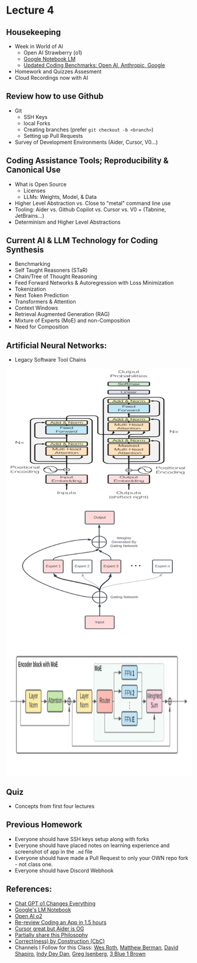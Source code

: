 # Lecture 4

## Housekeeping
- Week in World of AI
    * Open AI Strawberry (o1)
    * [Google Notebook LM](https://notebooklm.google/)
    * [Updated Coding Benchmarks: Open AI, Anthropic, Google](https://www.youtube.com/watch?v=cESc7v1G1uA)
- Homework and Quizzes Assesment
- Cloud Recordings now with AI

## Review how to use Github
- Git
    * SSH Keys
    * local Forks
    * Creating branches (prefer `git checkout -b <branch>`)
    * Setting up Pull Requests
- Survey of Development Environments (Aider, Cursor, V0...)

## Coding Assistance Tools; Reproducibility & Canonical Use
- What is Open Source
    * Licenses
    * LLMs: Weights, Model, & Data
- Higher Level Abstraction vs. Close to "metal" command line use
- Tooling: Aider vs. Github Copilot vs. Cursor vs. V0 + (Tabnine, JetBrains...)
- Determinism and Higher Level Abstractions

## Current AI & LLM Technology for Coding Synthesis
- Benchmarking
- Self Taught Reasoners (STaR)
- Chain/Tree of Thought Reasoning
- Feed Forward Networks & Autoregression with Loss Minimization
- Tokenization
- Next Token Prediction
- Transformers & Attention
- Context Windows
- Retrieval Augmented Generation (RAG)
- Mixture of Experts (MoE) and non-Composition
- Need for Composition

## Artificial Neural Networks:
- Legacy Software Tool Chains
<div align="center">
  <img src="./Attention_is_all_you_need_feed_ANN.png" width="600" height="365" />
</div>
<div align="center">
  <img src="./MoE.png" width="600" height="365" />
</div>
<div align="center">
  <img src="./Encoder_router_MoE.png" width="600" height="365" />
</div>

## Quiz
- Concepts from first four lectures 

## Previous Homework
- Everyone should have SSH keys setup along with forks
- Everyone should have placed notes on learning experience and screenshot of app in the `.md` file
- Everyone should have made a Pull Request to only your OWN repo fork - not class one.
- Everyone should have Discord Webhook

## References:
- [Chat GPT o1 Changes Everything](https://youtu.be/GUVrOa4V8iE?si=nuJ7nOqWuSNwlZDH)
- [Google's LM Notebook](https://youtu.be/b7GJ45oKQww?si=FCK2LSEEEEXOKNkK)
- [Open AI o2](https://youtu.be/K_3ww-kICiM?si=OgEtXyrEjNzhmy9n)
- [Re-review Coding an App in 1.5 hours](https://youtu.be/kDcM_xwmP3Q)
- [Cursor great but Aider is OG](https://youtu.be/ag-KxYS8Vuw?si=EVnlS-fwelkbx3JG)
- [Partially share this Philosophy](https://youtu.be/u3wPImWBz7c?si=GzUICDwL7lmCVXVj)
- [Correct(ness) by Construction (CbC)](https://youtu.be/rHY7nboIyBg?si=A_lapKTLNOksZgDE)
- Channels I Follow for this Class: [Wes Roth](https://www.youtube.com/@WesRoth), [Matthew Berman](https://www.youtube.com/@matthew_berman), [David Shapiro](https://www.youtube.com/@DaveShap/videos), [Indy Dev Dan](https://www.youtube.com/@indydevdan), [Greg Isenberg](https://www.youtube.com/@GregIsenberg), [3 Blue 1 Brown](https://www.youtube.com/@3blue1brown)
